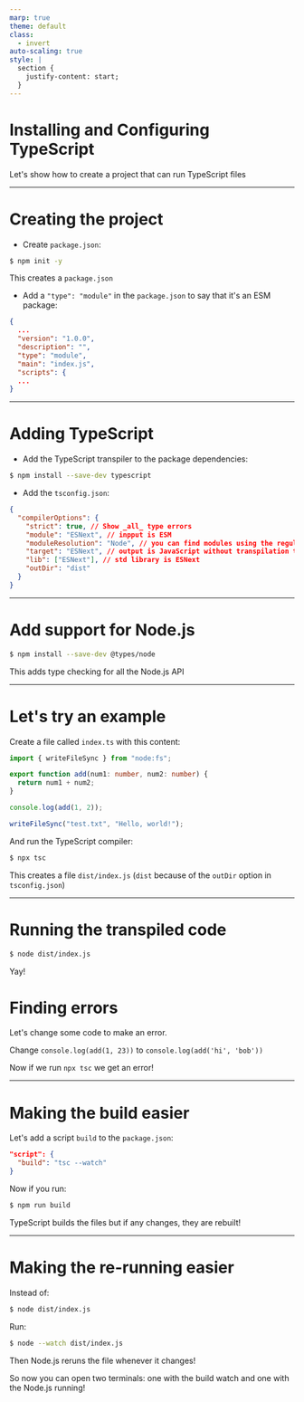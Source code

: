 ```yaml
---
marp: true
theme: default
class:
  - invert
auto-scaling: true
style: |
  section {
    justify-content: start;
  }
---
```


# Installing and Configuring TypeScript

Let's show how to create a project that can run TypeScript files

---

# Creating the project

- Create `package.json`:

```sh
$ npm init -y
```

This creates a `package.json`

- Add a `"type": "module"` in the `package.json` to say that it's an ESM package:

```json
{
  ...
  "version": "1.0.0",
  "description": "",
  "type": "module",
  "main": "index.js",
  "scripts": {
  ...
}
```

---

# Adding TypeScript

- Add the TypeScript transpiler to the package dependencies:

```sh
$ npm install --save-dev typescript
```

- Add the `tsconfig.json`:

```json
{
  "compilerOptions": {
    "strict": true, // Show _all_ type errors
    "module": "ESNext", // inpput is ESM
    "moduleResolution": "Node", // you can find modules using the regular Node.js way (`node_modules` etc)
    "target": "ESNext", // output is JavaScript without transpilation to older version
    "lib": ["ESNext"], // std library is ESNext
    "outDir": "dist"
  }
}
```

---

# Add support for Node.js

```sh
$ npm install --save-dev @types/node
```

This adds type checking for all the Node.js API

---

# Let's try an example

Create a file called `index.ts` with this content:

```ts
import { writeFileSync } from "node:fs";

export function add(num1: number, num2: number) {
  return num1 + num2;
}

console.log(add(1, 2));

writeFileSync("test.txt", "Hello, world!");
```

And run the TypeScript compiler:

```sh
$ npx tsc
```

This creates a file `dist/index.js` (`dist` because of the `outDir` option in `tsconfig.json`)

---

# Running the transpiled code

```sh
$ node dist/index.js
```

Yay!

# Finding errors

Let's change some code to make an error.

Change `console.log(add(1, 23))` to `console.log(add('hi', 'bob'))`

Now if we run `npx tsc` we get an error!

---

# Making the build easier

Let's add a script `build` to the `package.json`:

```json
"script": {
  "build": "tsc --watch"
}
```

Now if you run:

```sh
$ npm run build
```

TypeScript builds the files but if any changes, they are rebuilt!

---

# Making the re-running easier

Instead of:

```sh
$ node dist/index.js
```

Run:

```sh
$ node --watch dist/index.js
```

Then Node.js reruns the file whenever it changes!

So now you can open two terminals: one with the build watch and one with the Node.js running!

